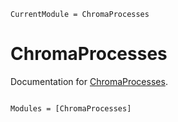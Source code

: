 ```@meta
CurrentModule = ChromaProcesses
```

# ChromaProcesses

Documentation for [ChromaProcesses](https://github.com/fieldofnodes/ChromaProcesses.jl).

```@index
```

```@autodocs
Modules = [ChromaProcesses]
```
